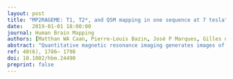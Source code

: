 ```yaml
---
layout: post
title: "MP2RAGEME: T1, T2*, and QSM mapping in one sequence at 7 tesla"
date:   2019-01-01 18:00:00
journal: Human Brain Mapping
authors: [Matthan WA Caan, Pierre-Louis Bazin, José P Marques, Gilles de Hollander, Serge O Dumoulin, Wietske van der Zwaag]
abstract: "Quantitative magnetic resonance imaging generates images of meaningful physical or chemical variables measured in physical units that allow quantitative comparisons between tissue regions and among subjects scanned at the same or different sites. Here, we show that we can acquire quantitative T1, T2*, and quantitative susceptibility mapping (QSM) information in a single acquisition, using a multi-echo (ME) extension of the second gradient-echo image of the MP2RAGE sequence. This combination is called MP2RAGE ME, or MP2RAGEME. The simultaneous acquisition results in large time savings, perfectly coregistered data, and minimal image quality differences compared to separately acquired data. Following a correction for residual transmit B1+-sensitivity, quantitative T1, T2*, and QSM values were in excellent agreement with those obtained from separately acquired, also B1+-corrected, MP2RAGE data and ME gradient echo data. The quantitative values from reference regions of interests were also in very good correspondence with literature values. From the MP2RAGEME data, we further derived a multiparametric cortical parcellation, as well as a combined arterial and venous map. In sum, our MP2RAGEME sequence has the benefit in large time savings, perfectly coregistered data and minor image quality differences."
ref: 40(6), 1786– 1798
doi: 10.1002/hbm.24490
preprint: false
---
```

